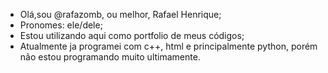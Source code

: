 - Olá,sou @rafazomb, ou melhor, Rafael Henrique;
- Pronomes: ele/dele;
- Estou utilizando aqui como portfolio de meus códigos;
- Atualmente ja programei com c++, html e principalmente python, porém não estou programando muito ultimamente.
